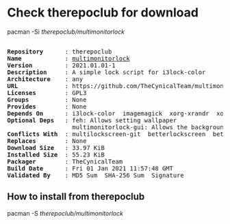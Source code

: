 # Check therepoclub for download

pacman -Si *therepoclub/multimonitorlock*

<div class="highlight"><pre class="highlight"><text>
<b>Repository</b>      : therepoclub
<b>Name</b>            : <a href="../../x86_64/multimonitorlock-2021.01.01-1-any.pkg.tar.zst">multimonitorlock</a>
<b>Version</b>         : 2021.01.01-1
<b>Description</b>     : A simple lock script for i3lock-color
<b>Architecture</b>    : any
<b>URL</b>             : https://github.com/TheCynicalTeam/multimonitorlock
<b>Licenses</b>        : GPL3
<b>Groups</b>          : None
<b>Provides</b>        : None
<b>Depends On</b>      : i3lock-color  imagemagick  xorg-xrandr  xorg-xdpyinfo  bc
<b>Optional Deps</b>   : feh: Allows setting wallpaper
                  multimonitorlock-gui: Allows the background to be changed
<b>Conflicts With</b>  : multilockscreen-git  betterlockscreen  betterlockscreen-git
<b>Replaces</b>        : None
<b>Download Size</b>   : 33.97 KiB
<b>Installed Size</b>  : 55.23 KiB
<b>Packager</b>        : TheCynicalTeam <wayne6324@gmail.com>
<b>Build Date</b>      : Fri 01 Jan 2021 11:57:48 GMT
<b>Validated By</b>    : MD5 Sum  SHA-256 Sum  Signature
</text></pre></div>

## How to install from therepoclub

pacman -S *therepoclub/multimonitorlock*
